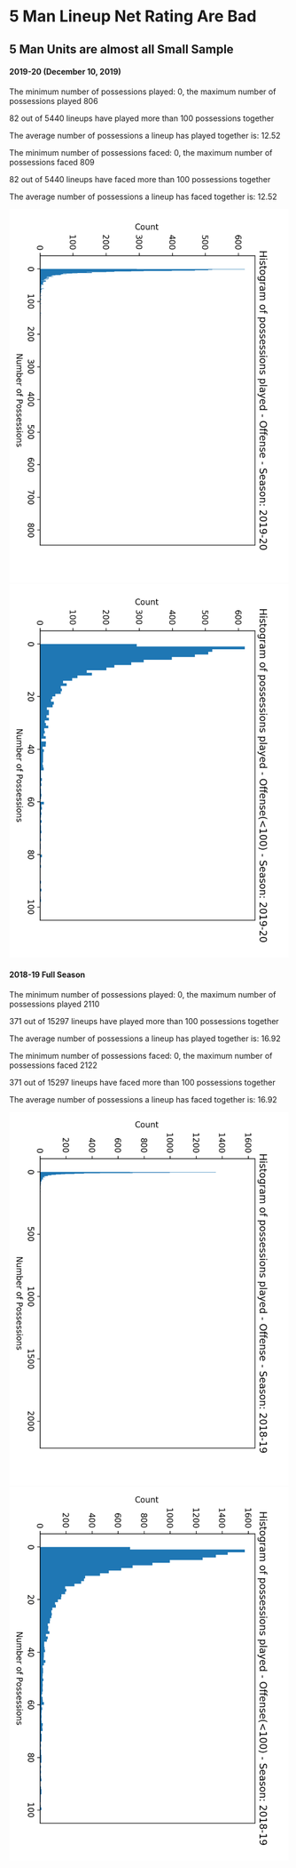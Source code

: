 # 5 Man Lineup Net Rating Are Bad

## 5 Man Units are almost all Small Sample

#### 2019-20 (December 10, 2019)
The minimum number of possessions played: 0, the maximum number of possessions played 806

82 out of 5440 lineups have played more than 100 possessions together

The average number of possessions a lineup has played together is: 12.52


The minimum number of possessions faced: 0, the maximum number of possessions faced 809

82 out of 5440 lineups have faced more than 100 possessions together

The average number of possessions a lineup has faced together is: 12.52

![2019-20 5 Man Unit Possession Histogram](plots/PossessionHisto1920.png)
![2019-20 5 Man Unit Possession Histogram (<100 Possession)](plots/PossessionHisto1920_100.png)

#### 2018-19 Full Season
The minimum number of possessions played: 0, the maximum number of possessions played 2110

371 out of 15297 lineups have played more than 100 possessions together

The average number of possessions a lineup has played together is: 16.92


The minimum number of possessions faced: 0, the maximum number of possessions faced 2122

371 out of 15297 lineups have faced more than 100 possessions together

The average number of possessions a lineup has faced together is: 16.92

![2018-19 5 Man Unit Possession Histogram](plots/PossessionHisto1819.png)
![2018-19 5 Man Unit Possession Histogram (<100 Possession)](plots/PossessionHisto1819_100.png)

##

##

